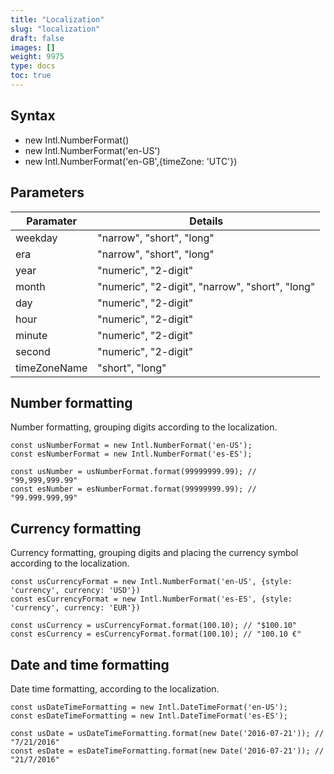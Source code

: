 ```yaml
---
title: "Localization"
slug: "localization"
draft: false
images: []
weight: 9975
type: docs
toc: true
---
```


## Syntax
 - new Intl.NumberFormat()
 - new Intl.NumberFormat('en-US')
 - new Intl.NumberFormat('en-GB',{timeZone: 'UTC'})

## Parameters
| Paramater | Details |
| --------- | ------- |
| weekday   | "narrow", "short", "long"    |
| era       | "narrow", "short", "long"    |
| year      | "numeric", "2-digit"    |
| month     | "numeric", "2-digit", "narrow", "short", "long"    |
| day       | "numeric", "2-digit"    |
| hour      | "numeric", "2-digit"    |
| minute    | "numeric", "2-digit"    |
| second    | "numeric", "2-digit" |
| timeZoneName | "short", "long" |

## Number formatting
Number formatting, grouping digits according to the localization.

    const usNumberFormat = new Intl.NumberFormat('en-US');
    const esNumberFormat = new Intl.NumberFormat('es-ES');
    
    const usNumber = usNumberFormat.format(99999999.99); // "99,999,999.99"
    const esNumber = esNumberFormat.format(99999999.99); // "99.999.999,99"

## Currency formatting
Currency formatting, grouping digits and placing the currency symbol according to the localization.

    const usCurrencyFormat = new Intl.NumberFormat('en-US', {style: 'currency', currency: 'USD'})
    const esCurrencyFormat = new Intl.NumberFormat('es-ES', {style: 'currency', currency: 'EUR'})
    
    const usCurrency = usCurrencyFormat.format(100.10); // "$100.10"
    const esCurrency = esCurrencyFormat.format(100.10); // "100.10 €"

## Date and time formatting
 Date time formatting, according to the localization.

    const usDateTimeFormatting = new Intl.DateTimeFormat('en-US');
    const esDateTimeFormatting = new Intl.DateTimeFormat('es-ES');
    
    const usDate = usDateTimeFormatting.format(new Date('2016-07-21')); // "7/21/2016"
    const esDate = esDateTimeFormatting.format(new Date('2016-07-21')); // "21/7/2016"

